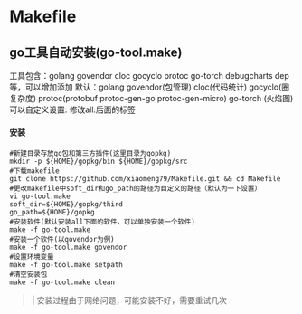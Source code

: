# Makefile

## go工具自动安装(go-tool.make)

工具包含：golang govendor cloc gocyclo protoc go-torch debugcharts dep等，可以增加添加
默认：golang govendor(包管理) cloc(代码统计) gocyclo(圈复杂度) protoc(protobuf protoc-gen-go protoc-gen-micro) go-torch (火焰图)
可以自定义设置: 修改all:后面的标签
#### 安装

```shell
#新建目录存放go包和第三方插件(这里目录为gopkg)
mkdir -p ${HOME}/gopkg/bin ${HOME}/gopkg/src
#下载makefile
git clone https://github.com/xiaomeng79/Makefile.git && cd Makefile
#更改makefile中soft_dir和go_path的路径为自定义的路径（默认为一下设置）
vi go-tool.make
soft_dir=${HOME}/gopkg/third
go_path=${HOME}/gopkg
#安装软件(默认安装all下面的软件，可以单独安装一个软件)
make -f go-tool.make
#安装一个软件(以govendor为例)
make -f go-tool.make govendor
#设置环境变量
make -f go-tool.make setpath
#清空安装包
make -f go-tool.make clean

```
>| 安装过程由于网络问题，可能安装不好，需要重试几次
